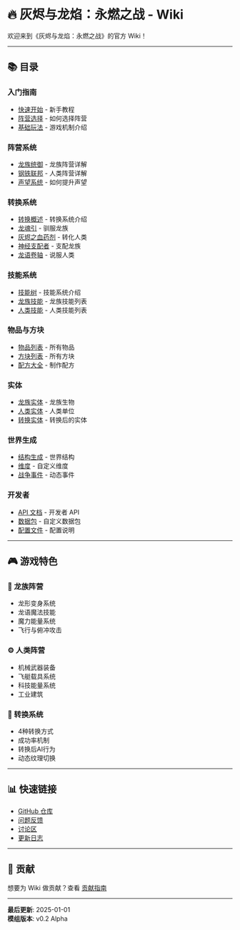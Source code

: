 # 🔥 灰烬与龙焰：永燃之战 - Wiki

欢迎来到《灰烬与龙焰：永燃之战》的官方 Wiki！

---

## 📚 目录

### 入门指南
- [快速开始](Getting-Started.md) - 新手教程
- [阵营选择](Faction-Selection.md) - 如何选择阵营
- [基础玩法](Basic-Gameplay.md) - 游戏机制介绍

### 阵营系统
- [龙族统御](Faction-Dragon.md) - 龙族阵营详解
- [钢铁联邦](Faction-Human.md) - 人类阵营详解
- [声望系统](Reputation-System.md) - 如何提升声望

### 转换系统
- [转换概述](Conversion-Overview.md) - 转换系统介绍
- [龙魂引](Item-Dragon-Soul-Lure.md) - 驯服龙族
- [灰烬之血药剂](Item-Ash-Blood-Potion.md) - 转化人类
- [神经支配者](Item-Neural-Dominator.md) - 支配龙族
- [龙语卷轴](Item-Dragon-Tongue-Scroll.md) - 说服人类

### 技能系统
- [技能树](Skill-Tree.md) - 技能系统介绍
- [龙族技能](Skills-Dragon.md) - 龙族技能列表
- [人类技能](Skills-Human.md) - 人类技能列表

### 物品与方块
- [物品列表](Items.md) - 所有物品
- [方块列表](Blocks.md) - 所有方块
- [配方大全](Recipes.md) - 制作配方

### 实体
- [龙族实体](Entities-Dragon.md) - 龙族生物
- [人类实体](Entities-Human.md) - 人类单位
- [转换实体](Entities-Converted.md) - 转换后的实体

### 世界生成
- [结构生成](World-Structures.md) - 世界结构
- [维度](Dimensions.md) - 自定义维度
- [战争事件](War-Events.md) - 动态事件

### 开发者
- [API 文档](../api/API.md) - 开发者 API
- [数据包](Datapacks.md) - 自定义数据包
- [配置文件](Configuration.md) - 配置说明

---

## 🎮 游戏特色

### 🐉 龙族阵营
- 龙形变身系统
- 龙语魔法技能
- 魔力能量系统
- 飞行与俯冲攻击

### ⚙️ 人类阵营
- 机械武器装备
- 飞艇载具系统
- 科技能量系统
- 工业建筑

### 🎯 转换系统
- 4种转换方式
- 成功率机制
- 转换后AI行为
- 动态纹理切换

---

## 📊 快速链接

- [GitHub 仓库](https://github.com/glasses666/ashdragonfire)
- [问题反馈](https://github.com/glasses666/ashdragonfire/issues)
- [讨论区](https://github.com/glasses666/ashdragonfire/discussions)
- [更新日志](../../CHANGELOG.md)

---

## 🤝 贡献

想要为 Wiki 做贡献？查看 [贡献指南](../../CONTRIBUTING.md)

---

**最后更新**: 2025-01-01  
**模组版本**: v0.2 Alpha

